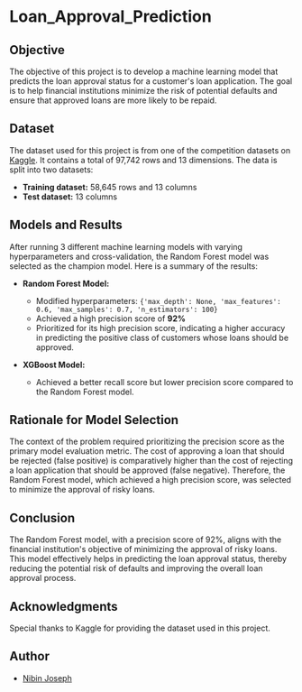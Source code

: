 # Loan_Approval_Prediction

## Objective
The objective of this project is to develop a machine learning model that predicts the loan approval status for a customer's loan application. The goal is to help financial institutions minimize the risk of potential defaults and ensure that approved loans are more likely to be repaid.

## Dataset
The dataset used for this project is from one of the competition datasets on [Kaggle](https://www.kaggle.com). It contains a total of 97,742 rows and 13 dimensions. The data is split into two datasets:
- **Training dataset:** 58,645 rows and 13 columns
- **Test dataset:** 13 columns

## Models and Results
After running 3 different machine learning models with varying hyperparameters and cross-validation, the Random Forest model was selected as the champion model. Here is a summary of the results:

- **Random Forest Model:**
  - Modified hyperparameters: `{'max_depth': None, 'max_features': 0.6, 'max_samples': 0.7, 'n_estimators': 100}`
  - Achieved a high precision score of **92%**
  - Prioritized for its high precision score, indicating a higher accuracy in predicting the positive class of customers whose loans should be approved.

- **XGBoost Model:**
  - Achieved a better recall score but lower precision score compared to the Random Forest model.

    
## Rationale for Model Selection
The context of the problem required prioritizing the precision score as the primary model evaluation metric. The cost of approving a loan that should be rejected (false positive) is comparatively higher than the cost of rejecting a loan application that should be approved (false negative). Therefore, the Random Forest model, which achieved a high precision score, was selected to minimize the approval of risky loans.

## Conclusion
The Random Forest model, with a precision score of 92%, aligns with the financial institution's objective of minimizing the approval of risky loans. This model effectively helps in predicting the loan approval status, thereby reducing the potential risk of defaults and improving the overall loan approval process.

## Acknowledgments
Special thanks to Kaggle for providing the dataset used in this project. 

## Author
- [Nibin Joseph](https://github.com/nibinjoseph)



